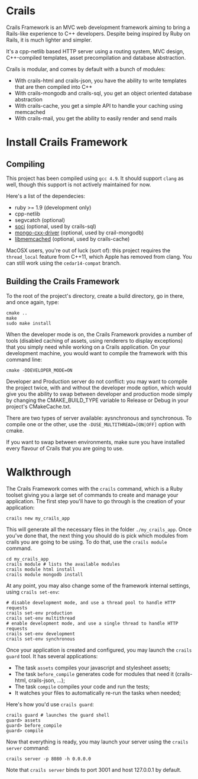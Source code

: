 Crails
======
Crails Framework is an MVC web development framework aiming to bring a Rails-like experience to C++
developers. Despite being inspired by Ruby on Rails, it is much lighter and simpler.

It's a cpp-netlib based HTTP server using a routing system, MVC design, C++-compiled templates, asset
precompilation and database abstraction.

Crails is modular, and comes by default with a bunch of modules:
- With crails-html and crails-json, you have the ability to write templates that are then compiled into C++
- With crails-mongodb and crails-sql, you get an object oriented database abstraction
- With crails-cache, you get a simple API to handle your caching using memcached
- With crails-mail, you get the ability to easily render and send mails

Install Crails Framework
========
Compiling
--------
This project has been compiled using `gcc 4.9`. It should support `clang` as well, though this support is not actively maintained for now.

Here's a list of the dependecies:
- ruby >= 1.9 (development only)
- cpp-netlib
- segvcatch (optional)
- [soci](http://soci.sourceforge.net) (optional, used by crails-sql)
- [mongo-cxx-driver](https://github.com/mongodb/mongo-cxx-driver/tree/legacy) (optional, used by crail-mongodb)
- [libmemcached](http://libmemcached.org) (optional, used by crails-cache)

MacOSX users, you're out of luck (sort of): this project requires the `thread_local` feature from C++11, which Apple has removed from clang. You can still work using the `cedar14-compat` branch.

Building the Crails Framework
--------
To the root of the project's directory, create a build directory, go in there, and once again, type:

    cmake ..
    make
    sudo make install

When the developer mode is on, the Crails Framework provides a number of tools (disabled caching of assets, using renderers to display exceptions) that you simply need while working on a Crails application. On your development machine, you would want to compile the framework with this command line:

    cmake -DDEVELOPER_MODE=ON

Developer and Production server do not conflict: you may want to compile the project twice, with and without the developer mode option, which would give you the ability to swap between developer and production mode simply by changing the CMAKE_BUILD_TYPE variable to Release or Debug in your project's CMakeCache.txt.

There are two types of server available: aysnchronous and synchronous. To compile one or the other, use the `-DUSE_MULTITHREAD=[ON|OFF]` option with cmake.

If you want to swap between environments, make sure you have installed every flavour of Crails that you are going to use.

Walkthrough
=======
The Crails Framework comes with the `crails` command, which is a Ruby toolset giving you a large set of commands to create and manage your application.
The first step you'll have to go through is the creation of your application:

    crails new my_crails_app

This will generate all the necessary files in the folder `./my_crails_app`.
Once you've done that, the next thing you should do is pick which modules from crails you are going to be using. To do that, use the `crails module` command.

    cd my_crails_app
    crails module # lists the available modules
    crails module html install
    crails module mongodb install

At any point, you may also change some of the framework internal settings, using `crails set-env`:

    # disable development mode, and use a thread pool to handle HTTP requests
    crails set-env production
    crails set-env multithread
    # enable development mode, and use a single thread to handle HTTP requests
    crails set-env development
    crails set-env synchronous

Once your application is created and configured, you may launch the `crails guard` tool. It has several applications:
  - The task `assets` compiles your javascript and stylesheet assets;
  - The task `before_compile` generates code for modules that need it (crails-html, crails-json, ...);
  - The task `compile` compiles your code and run the tests;
  - It watches your files to automatically re-run the tasks when needed;

Here's how you'd use `crails guard`:

    crails guard # launches the guard shell
    guard> assets
    guard> before_compile
    guard> compile

Now that everything is ready, you may launch your server using the `crails server` command:

    crails server -p 8080 -h 0.0.0.0

Note that `crails server` binds to port 3001 and host 127.0.0.1 by default.